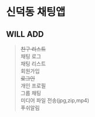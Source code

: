 # 신덕동 채팅앱
## WILL ADD

> ~~친구 리스트~~  
채팅 로그  
채팅 리스트  
회원가입  
~~로그인~~  
개인 프로필  
그룹 채팅  
미디어 파일 전송(jpg,zip,mp4)  
푸쉬알림  

